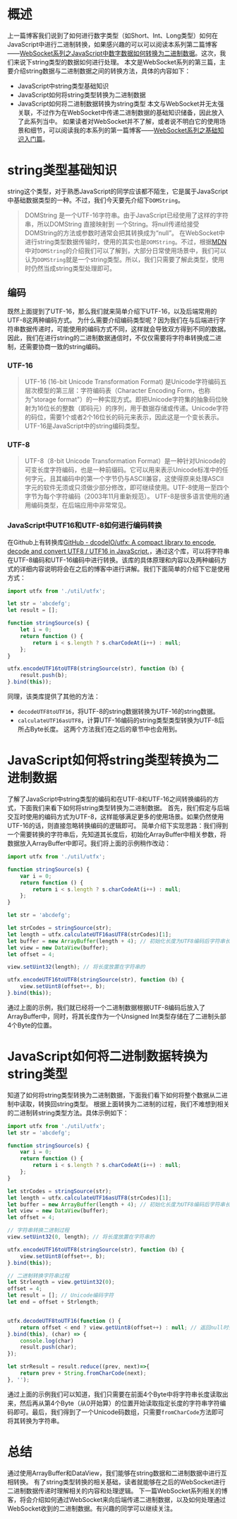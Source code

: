 # 概述
上一篇博客我们说到了如何进行数字类型（如Short、Int、Long类型）如何在JavaScript中进行二进制转换，如果感兴趣的可以可以阅读本系列第二篇博客——[WebSocket系列之JavaScript中数字数据如何转换为二进制数据](https://juejin.im/post/5abb560a6fb9a028d141262b)。这次，我们来说下string类型的数据如何进行处理。
本文是WebSocket系列的第三篇，主要介绍string数据与二进制数据之间的转换方法，具体的内容如下：
- JavaScript中string类型基础知识
- JavaScript如何将string类型转换为二进制数据
- JavaScript如何将二进制数据转换为string类型
  本文与WebSocket并无太强关联，不过作为在WebSocket中传递二进制数据的基础知识储备，因此放入了此系列当中。
  如果读者对WebSocket并不了解，或者说不明白它的使用场景和细节，可以阅读我的本系列的第一篇博客——[WebSocket系列之基础知识入门篇](https://juejin.im/post/5ab91ac96fb9a028db58b1d5)。
# string类型基础知识
string这个类型，对于熟悉JavaScript的同学应该都不陌生，它是属于JavaScript中基础数据类型的一种。不过，我们今天要先介绍下`DOMString`。
> DOMString 是一个UTF-16字符串。由于JavaScript已经使用了这样的字符串，所以DOMString 直接映射到 一个String。将null传递给接受DOMString的方法或参数时通常会把其转换成为“null”。
> 在WebSocket中进行string类型数据传输时，使用的其实也是`DOMString`。不过，根据[MDN](https://developer.mozilla.org/zh-CN/docs/Web/API/DOMString)中对`DOMString`的介绍我们可以了解到，大部分日常使用场景中，我们可以认为`DOMString`就是一个string类型。所以，我们只需要了解此类型，使用时仍然当成string类型处理即可。
## 编码
既然上面提到了UTF-16，那么我们就来简单介绍下UTF-16，以及后端常用的UTF-8这两种编码方式。
为什么需要介绍编码类型呢？因为我们在与后端进行字符串数据传递时，可能使用的编码方式不同，这样就会导致双方得到不同的数据。因此，我们在进行string的二进制数据通信时，不仅仅需要将字符串转换成二进制，还需要协商一致的string编码。
### UTF-16
> UTF-16 (16-bit Unicode Transformation Format) 是Unicode字符编码五层次模型的第三层：字符编码表（Character Encoding Form，也称为"storage format"）的一种实现方式。即把Unicode字符集的抽象码位映射为16位长的整数（即码元）的序列，用于数据存储或传递。Unicode字符的码位，需要1个或者2个16位长的码元来表示，因此这是一个变长表示。
> UTF-16是JavaScript中的string编码类型。
### UTF-8
> UTF-8（8-bit Unicode Transformation Format）是一种针对Unicode的可变长度字符编码，也是一种前缀码。它可以用来表示Unicode标准中的任何字元，且其编码中的第一个字节仍与ASCII兼容，这使得原来处理ASCII字元的软件无须或只须做少部分修改，即可继续使用。UTF-8使用一至四个字节为每个字符编码（2003年11月重新规范）。
> UTF-8是很多语言使用的通用编码类型，在后端应用中非常常见。
### JavaScript中UTF16和UTF-8如何进行编码转换
在Github上有转换库[GitHub - dcodeIO/utfx: A compact library to encode, decode and convert UTF8 / UTF16 in JavaScript.](https://github.com/dcodeIO/utfx)，通过这个库，可以将字符串在UTF-8编码和UTF-16编码中进行转换。该库的具体原理和内容以及两种编码方式的详细内容说明将会在之后的博客中进行讲解。我们下面简单的介绍下它是使用方式：
```javascript
import utfx from './util/utfx';

let str = 'abcdefg';
let result = [];

function stringSource(s) {
    let i = 0;
    return function () {
        return i < s.length ? s.charCodeAt(i++) : null;
    };
}

utfx.encodeUTF16toUTF8(stringSource(str), function (b) {
    result.push(b);
}.bind(this));
```
同理，该类库提供了其他的方法：
- `decodeUTF8toUTF16`，将UTF-8的string数据转换为UTF-16的string数据。
- `calculateUTF16asUTF8`，计算UTF-16编码的string类型类型转换为UTF-8后所占Byte长度。
  这两个方法我们在之后的章节中也会用到。
# JavaScript如何将string类型转换为二进制数据
了解了JavaScript中string类型的编码和在UTF-8和UTF-16之间转换编码的方式，下面我们来看下如何将string类型转换为二进制数据。
首先，我们假定与后端交互时使用的编码方式为UTF-8，这样能够满足更多的使用场景。如果仍然使用UTF-16的话，则直接忽略转换编码的逻辑即可。
简单介绍下实现思路：我们得到一个需要转换的字符串后，先知道其长度后，初始化ArrayBuffer中相关参数，将数据放入ArrayBuffer中即可。我们将上面的示例稍作改动：
```javascript
import utfx from './util/utfx';

function stringSource(s) {
    var i = 0;
    return function () {
        return i < s.length ? s.charCodeAt(i++) : null;
    };
}

let str = 'abcdefg';

let strCodes = stringSource(str);
let length = utfx.calculateUTF16asUTF8(strCodes)[1];
let buffer = new ArrayBuffer(length + 4); // 初始化长度为UTF8编码后字符串长度+4个Byte的二进制缓冲区
let view = new DataView(buffer);
let offset = 4;

view.setUint32(length); // 将长度放置在字符串的

utfx.encodeUTF16toUTF8(stringSource(str), function (b) {
    view.setUint8(offset++, b);
}.bind(this));
```
通过上面的示例，我们就已经将一个二进制数据根据UTF-8编码后放入了ArrayBuffer中，同时，将其长度作为一个Unsigned Int类型存储在了二进制头部4个Byte的位置。
# JavaScript如何将二进制数据转换为string类型
知道了如何将string类型转换为二进制数据，下面我们看下如何将整个数据从二进制中读取，转换回string类型。
根据上面转换为二进制的过程，我们不难想到相关的二进制转string类型方法。具体示例如下：
```javascript
import utfx from './util/utfx';
let str = 'abcdefg';

function stringSource(s) {
    var i = 0;
    return function () {
        return i < s.length ? s.charCodeAt(i++) : null;
    };
}

let strCodes = stringSource(str);
let length = utfx.calculateUTF16asUTF8(strCodes)[1];
let buffer = new ArrayBuffer(length + 4); // 初始化长度为UTF8编码后字符串长度+4个Byte的二进制缓冲区
let view = new DataView(buffer);
let offset = 4;

// 字符串转换二进制过程
view.setUint32(0, length); // 将长度放置在字符串的

utfx.encodeUTF16toUTF8(stringSource(str), function (b) {
    view.setUint8(offset++, b);
}.bind(this));

// 二进制转换字符串过程
let Strlength = view.getUint32(0);
offset = 4;
let result = []; // Unicode编码字符
let end = offset + Strlength;


utfx.decodeUTF8toUTF16(function () {
    return offset < end ? view.getUint8(offset++) : null; // 返回null时会退出此转换函数
}.bind(this), (char) => {
    console.log(char)
    result.push(char);
});

let strResult = result.reduce((prev, next)=>{
    return prev + String.fromCharCode(next);
}, '');
```
通过上面的示例我们可以知道，我们只需要在前面4个Byte中将字符串长度读取出来，然后再从第4个Byte（从0开始算）的位置开始读取指定长度的字符串字符编码即可。最后，我们得到了一个Unicode码数组，只需要`fromCharCode`方法即可将其转换为字符串。
# 总结
通过使用ArrayBuffer和DataView，我们能够在string数据和二进制数据中进行互相转换。
有了string类型转换的相关基础，读者就能够在之后的WebSocket进行二进制数据传递时理解相关的内容和处理逻辑。
下一篇WebSocket系列相关的博客，将会介绍如何通过WebSocket来向后端传递二进制数据，以及如何处理通过WebSocket收到的二进制数据。有兴趣的同学可以继续关注。